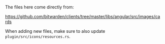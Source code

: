 The files here come directly from:

<https://github.com/bitwarden/clients/tree/master/libs/angular/src/images/cards>

When adding new files, make sure to also update `plugin/src/icons/resources.rs`.

